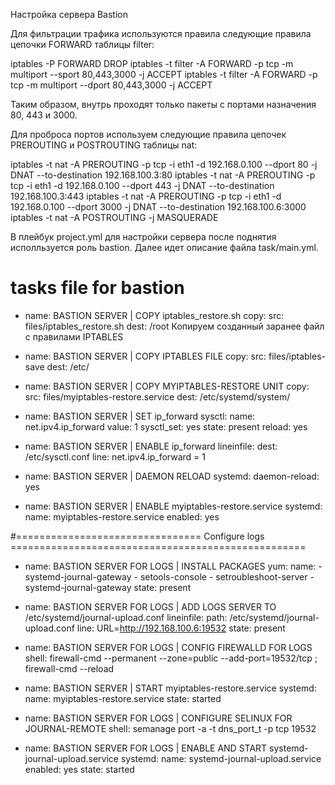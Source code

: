 Настройка сервера Bastion

Для фильтрации трафика используются правила следующие правила цепочки FORWARD
таблицы filter:

iptables -P FORWARD DROP
iptables -t filter -A FORWARD -p tcp -m multiport --sport 80,443,3000 -j ACCEPT
iptables -t filter -A FORWARD -p tcp -m multiport --dport 80,443,3000 -j ACCEPT

Таким образом, внутрь проходят только пакеты с портами назначения 80, 443 и 3000.

Для проброса портов используем следующие правила цепочек PREROUTING и POSTROUTING
таблицы nat:

iptables -t nat -A PREROUTING -p tcp -i eth1 -d 192.168.0.100 --dport 80 -j DNAT --to-destination 192.168.100.3:80
iptables -t nat -A PREROUTING -p tcp -i eth1 -d 192.168.0.100 --dport 443 -j DNAT --to-destination 192.168.100.3:443
iptables -t nat -A PREROUTING -p tcp -i eth1 -d 192.168.0.100 --dport 3000 -j DNAT --to-destination 192.168.100.6:3000
iptables -t nat -A POSTROUTING -j MASQUERADE

В плейбук project.yml для настройки сервера после поднятия исполльзуется роль bastion. Далее идет описание
файла task/main.yml.

# tasks file for bastion
- name: BASTION SERVER | COPY iptables_restore.sh
  copy:
    src: files/iptables_restore.sh
    dest: /root
Копируем созданный заранее файл с правилами IPTABLES

- name: BASTION SERVER | COPY IPTABLES FILE
  copy:
    src: files/iptables-save
    dest: /etc/
    
- name: BASTION SERVER | COPY MYIPTABLES-RESTORE UNIT
  copy:
    src: files/myiptables-restore.service
    dest: /etc/systemd/system/  
    
- name: BASTION SERVER | SET ip_forward
  sysctl:
    name: net.ipv4.ip_forward
    value: 1
    sysctl_set: yes
    state: present
    reload: yes
          
- name: BASTION SERVER | ENABLE ip_forward
  lineinfile:
    dest: /etc/sysctl.conf
    line: net.ipv4.ip_forward = 1    
    
- name: BASTION SERVER | DAEMON RELOAD
  systemd:
    daemon-reload: yes 
        
- name: BASTION SERVER | ENABLE myiptables-restore.service 
  systemd:
    name: myiptables-restore.service
    enabled: yes

        
#================================ Configure logs ===================================================    
    
- name: BASTION SERVER FOR LOGS | INSTALL PACKAGES
  yum:
    name: 
      - systemd-journal-gateway
      - setools-console
      - setroubleshoot-server
      - systemd-journal-gateway
    state: present
  
- name: BASTION SERVER FOR LOGS | ADD LOGS SERVER TO /etc/systemd/journal-upload.conf
  lineinfile: 
    path: /etc/systemd/journal-upload.conf
    line: URL=http://192.168.100.6:19532
    state: present

- name: BASTION SERVER FOR LOGS | CONFIG FIREWALLD FOR LOGS
  shell: firewall-cmd --permanent --zone=public --add-port=19532/tcp ; firewall-cmd --reload
  
- name: BASTION SERVER | START myiptables-restore.service 
  systemd:
    name: myiptables-restore.service
    state: started    
  
- name: BASTION SERVER FOR LOGS | CONFIGURE SELINUX FOR JOURNAL-REMOTE
  shell: semanage port -a -t dns_port_t -p tcp 19532    
  
- name: BASTION SERVER FOR LOGS | ENABLE AND START systemd-journal-upload.service 
  systemd:
    name: systemd-journal-upload.service
    enabled: yes
    state: started 
